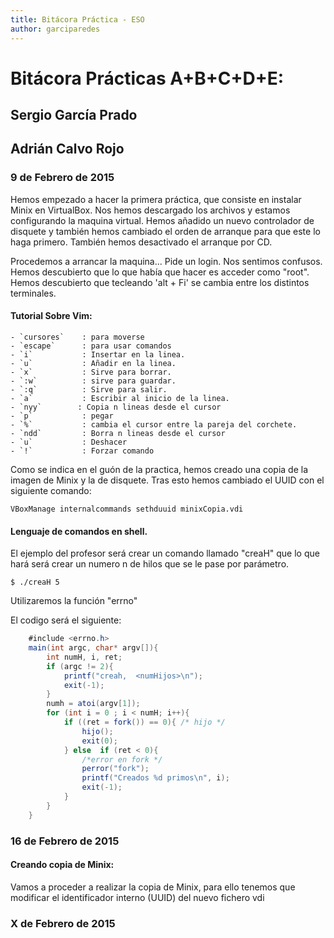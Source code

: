 ```yaml
---
title: Bitácora Práctica - ESO
author: garciparedes 
---
```


# Bitácora Prácticas A+B+C+D+E: 
## Sergio García Prado
## Adrián Calvo Rojo

### 9 de Febrero de 2015

Hemos empezado a hacer la primera práctica, que consiste en instalar Minix en VirtualBox. Nos hemos descargado los archivos y estamos configurando la maquina virtual. Hemos añadido un nuevo controlador de disquete y también hemos cambiado el orden de arranque para que este lo haga primero. También hemos desactivado el arranque por CD. 
    
Procedemos a arrancar la maquina... Pide un login. Nos sentimos confusos. Hemos descubierto que lo que había que hacer es acceder como "root". Hemos descubierto que tecleando 'alt + Fi' se cambia entre los distintos terminales.
 
#### Tutorial Sobre Vim:

    - `cursores`	: para moverse
    - `escape`	    : para usar comandos
    - `i`  		    : Insertar en la linea.
    - `u`  		    : Añadir en la linea.
    - `x` 		    : Sirve para borrar.
    - `:w` 		    : sirve para guardar.
    - `:q`		    : Sirve para salir.
    - `a` 		    : Escribir al inicio de la linea.
    - `nyy`        : Copia n lineas desde el cursor
    - `p`           : pegar
    - `%`           : cambia el cursor entre la pareja del corchete.
    - `ndd`         : Borra n lineas desde el cursor
    - `u`           : Deshacer
    - `!`           : Forzar comando
		
Como se indica en el guón de la practica, hemos creado una copia de la imagen de Minix y la de disquete. Tras esto hemos cambiado el UUID con el siguiente comando:

``VBoxManage internalcommands sethduuid minixCopia.vdi``

#### Lenguaje de comandos en shell. 

El ejemplo del profesor será crear un comando llamado "creaH" que lo que hará será crear un  numero n de hilos que se le pase por parámetro.

``$ ./creaH 5``

Utilizaremos la función "errno"

El codigo será el siguiente:

```java
    #include <errno.h>
    main(int argc, char* argv[]){
        int numH, i, ret;
        if (argc != 2){
            printf("creah,  <numHijos>\n");
            exit(-1);
        }
        numh = atoi(argv[1]);
        for (int i = 0 ; i < numH; i++){
            if ((ret = fork()) == 0){ /* hijo */
                hijo();
                exit(0);
            } else  if (ret < 0){
                /*error en fork */
                perror("fork");
                printf("Creados %d primos\n", i);
                exit(-1);
            }
        }
    }
```

### 16 de Febrero de 2015

#### Creando copia de Minix:

Vamos a proceder a realizar la copia de Minix, para ello tenemos que modificar el identificador interno (UUID) del nuevo fichero vdi

### X de Febrero de 2015
